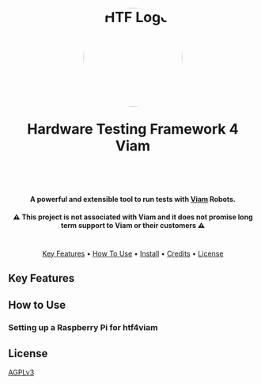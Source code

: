 <h1 >
<h1 align="center">
  <br>
  <img src="https://raw.githubusercontent.com/zaporter/htf4viam/main/etc/logo.png?token=GHSAT0AAAAAAB6KN4QZ46NIP53S2AZ5JHS6ZASVSMQ" alt="HTF Logo" width="200" style="border-radius:50%; ">
  <br>
  <p>Hardware Testing Framework <b style="color:0x44ffff">4</b> Viam</p>
  <br>
</h1>


<h4 align="center">A powerful and extensible tool to run tests with <a href="https://github.com/viamrobotics/">Viam</a> Robots.</h4>

<h4 align="center">⚠️ This project is not associated with Viam and it does not promise long term support to Viam or their customers ⚠️</h4>
<h1></h1>


<p align="center">
  <a href="#key-features">Key Features</a> •
  <a href="#how-to-use">How To Use</a> •
  <a href="#install">Install</a> •
  <a href="#credits">Credits</a> •
  <a href="#license">License</a>
</p>



## Key Features

## How to Use

### Setting up a Raspberry Pi for htf4viam


## License

<a href="https://www.fsf.org/bulletin/2021/fall/the-fundamentals-of-the-agplv3">AGPLv3</a>
